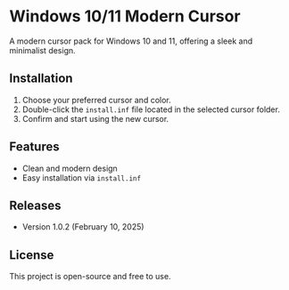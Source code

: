 # Windows 10/11 Modern Cursor

A modern cursor pack for Windows 10 and 11, offering a sleek and minimalist design.

## Installation

1. Choose your preferred cursor and color.
2. Double-click the `install.inf` file located in the selected cursor folder.
3. Confirm and start using the new cursor.

## Features

- Clean and modern design
- Easy installation via `install.inf`

## Releases

- Version 1.0.2 (February 10, 2025)

## License

This project is open-source and free to use.
